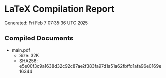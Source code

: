 # LaTeX Compilation Report
Generated: Fri Feb  7 07:35:36 UTC 2025
## Compiled Documents
- main.pdf
  - Size: 32K
  - SHA256: e5e00f3c9a1638d32c92c87ae2f383fa97d1a51a62fbffd1afa96e0169e16344
